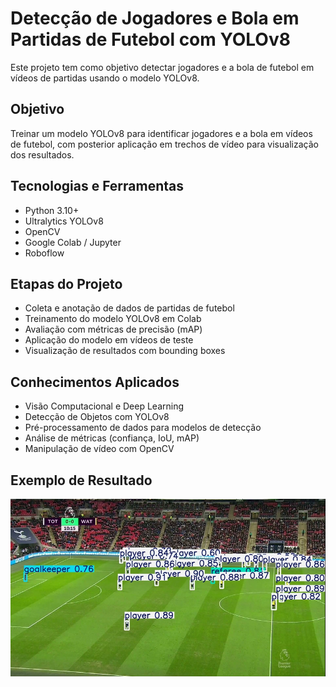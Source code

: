 # Detecção de Jogadores e Bola em Partidas de Futebol com YOLOv8

Este projeto tem como objetivo detectar jogadores e a bola de futebol em vídeos de partidas usando o modelo YOLOv8.

## Objetivo
Treinar um modelo YOLOv8 para identificar jogadores e a bola em vídeos de futebol, com posterior aplicação em trechos de vídeo para visualização dos resultados.

## Tecnologias e Ferramentas
- Python 3.10+
- Ultralytics YOLOv8
- OpenCV
- Google Colab / Jupyter
- Roboflow

## Etapas do Projeto
- Coleta e anotação de dados de partidas de futebol
- Treinamento do modelo YOLOv8 em Colab
- Avaliação com métricas de precisão (mAP)
- Aplicação do modelo em vídeos de teste
- Visualização de resultados com bounding boxes

## Conhecimentos Aplicados
- Visão Computacional e Deep Learning
- Detecção de Objetos com YOLOv8
- Pré-processamento de dados para modelos de detecção
- Análise de métricas (confiança, IoU, mAP)
- Manipulação de vídeo com OpenCV

## Exemplo de Resultado
![Exemplo de Detecção](videos/frame_exemplo.png)
